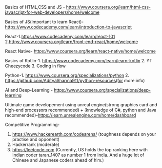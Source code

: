 Basics of HTML,CSS and JS - https://www.coursera.org/learn/html-css-javascript-for-web-developers/home/welcome

Basics of JS(important to learn React)- https://www.codecademy.com/learn/introduction-to-javascript

React-1.https://www.codecademy.com/learn/react-101
      2.https://www.coursera.org/learn/front-end-react/home/welcome

React Native- https://www.coursera.org/learn/react-native/home/welcome

Basics of Kotlin-1. https://www.codecademy.com/learn/learn-kotlin
                 2. YT Cheezycode
                 3. Coding in flow
                 
Python-1. https://www.coursera.org/specializations/python
       2. https://github.com/AdityaSharma911/python-resources(for more info)

AI and Deep-Learning - https://www.coursera.org/specializations/deep-learning

Ultimate game developement using unreal engine(strong graphics card and high-end processors recommended) + (knowledge of C#, python and Java recommended)-https://learn.unrealengine.com/home/dashboard



Competitive Programming-
1. https://www.hackerearth.com/codearena/    (toughness depends on your practise and opponent)
2. Hackerrank   (moderate)
3. https://leetcode.com (Currently, US holds the top ranking here with Indian coder taran_1407 as number 1 from India. And a huge             lot of Chinese and Japanese coders ahead of him.)
